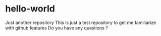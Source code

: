 # hello-world
Just another repository
This is just a test repository to get me familiarize with github features
Do you have any questions ?
